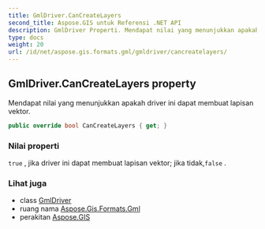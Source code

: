 ```yaml
---
title: GmlDriver.CanCreateLayers
second_title: Aspose.GIS untuk Referensi .NET API
description: GmlDriver Properti. Mendapat nilai yang menunjukkan apakah driver ini dapat membuat lapisan vektor.
type: docs
weight: 20
url: /id/net/aspose.gis.formats.gml/gmldriver/cancreatelayers/
---
```

## GmlDriver.CanCreateLayers property

Mendapat nilai yang menunjukkan apakah driver ini dapat membuat lapisan vektor.

```csharp
public override bool CanCreateLayers { get; }
```

### Nilai properti

`true` , jika driver ini dapat membuat lapisan vektor; jika tidak,`false` .

### Lihat juga

* class [GmlDriver](../)
* ruang nama [Aspose.Gis.Formats.Gml](../../gmldriver/)
* perakitan [Aspose.GIS](../../../)


